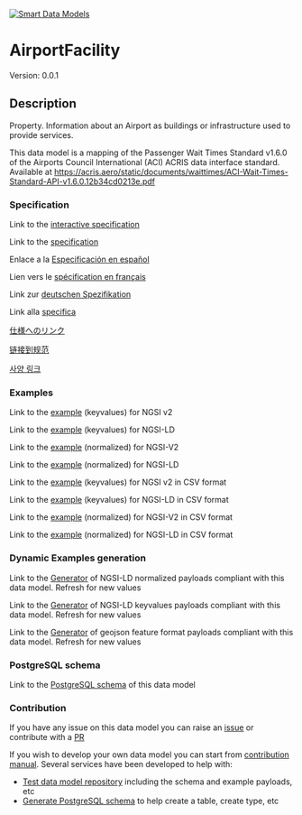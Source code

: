 [![Smart Data Models](https://smartdatamodels.org/wp-content/uploads/2022/01/SmartDataModels_logo.png "Logo")](https://smartdatamodels.org)
# AirportFacility
Version: 0.0.1

## Description 

Property. Information about an Airport as buildings or infrastructure used to provide services.

This data model is a mapping of the Passenger Wait Times Standard v1.6.0 of the Airports Council International (ACI) ACRIS data interface standard. Available at https://acris.aero/static/documents/waittimes/ACI-Wait-Times-Standard-API-v1.6.0.12b34cd0213e.pdf
### Specification

Link to the [interactive specification](https://swagger.lab.fiware.org/?url=https://smart-data-models.github.io/dataModel.ACRIS/AirportFacility/swagger.yaml)

Link to the [specification](https://github.com/smart-data-models/dataModel.ACRIS/blob/master/AirportFacility/doc/spec.md)

Enlace a la [Especificación en español](https://github.com/smart-data-models/dataModel.ACRIS/blob/master/AirportFacility/doc/spec_ES.md)

Lien vers le [spécification en français](https://github.com/smart-data-models/dataModel.ACRIS/blob/master/AirportFacility/doc/spec_FR.md)

Link zur [deutschen Spezifikation](https://github.com/smart-data-models/dataModel.ACRIS/blob/master/AirportFacility/doc/spec_DE.md)

Link alla [specifica](https://github.com/smart-data-models/dataModel.ACRIS/blob/master/AirportFacility/doc/spec_IT.md)

[仕様へのリンク](https://github.com/smart-data-models/dataModel.ACRIS/blob/master/AirportFacility/doc/spec_JA.md)

[链接到规范](https://github.com/smart-data-models/dataModel.ACRIS/blob/master/AirportFacility/doc/spec_ZH.md)

[사양 링크](https://github.com/smart-data-models/dataModel.ACRIS/blob/master/AirportFacility/doc/spec_KO.md)
### Examples

Link to the [example](https://smart-data-models.github.io/dataModel.ACRIS/AirportFacility/examples/example.json) (keyvalues) for NGSI v2

Link to the [example](https://smart-data-models.github.io/dataModel.ACRIS/AirportFacility/examples/example.jsonld) (keyvalues) for NGSI-LD

Link to the [example](https://smart-data-models.github.io/dataModel.ACRIS/AirportFacility/examples/example-normalized.json) (normalized) for NGSI-V2

Link to the [example](https://smart-data-models.github.io/dataModel.ACRIS/AirportFacility/examples/example-normalized.jsonld) (normalized) for NGSI-LD

Link to the [example](https://github.com/smart-data-models/dataModel.ACRIS/blob/master/AirportFacility/examples/example.json.csv) (keyvalues) for NGSI v2 in CSV format

Link to the [example](https://github.com/smart-data-models/dataModel.ACRIS/blob/master/AirportFacility/examples/example.jsonld.csv) (keyvalues) for NGSI-LD in CSV format

Link to the [example](https://github.com/smart-data-models/dataModel.ACRIS/blob/master/AirportFacility/examples/example-normalized.json.csv) (normalized) for NGSI-V2 in CSV format

Link to the [example](https://github.com/smart-data-models/dataModel.ACRIS/blob/master/AirportFacility/examples/example-normalized.jsonld.csv) (normalized) for NGSI-LD in CSV format
### Dynamic Examples generation

Link to the [Generator](https://smartdatamodels.org/extra/ngsi-ld_generator.php?schemaUrl=https://raw.githubusercontent.com/smart-data-models/dataModel.ACRIS/master/AirportFacility/schema.json&email=info@smartdatamodels.org) of NGSI-LD normalized payloads compliant with this data model. Refresh for new values

Link to the [Generator](https://smartdatamodels.org/extra/ngsi-ld_generator_keyvalues.php?schemaUrl=https://raw.githubusercontent.com/smart-data-models/dataModel.ACRIS/master/AirportFacility/schema.json&email=info@smartdatamodels.org) of NGSI-LD keyvalues payloads compliant with this data model. Refresh for new values

Link to the [Generator](https://smartdatamodels.org/extra/geojson_features_generator.php?schemaUrl=https://raw.githubusercontent.com/smart-data-models/dataModel.ACRIS/master/AirportFacility/schema.json&email=info@smartdatamodels.org) of geojson feature format payloads compliant with this data model. Refresh for new values
### PostgreSQL schema

Link to the [PostgreSQL schema](https://github.com/smart-data-models/dataModel.ACRIS/blob/master/AirportFacility/schema.sql) of this data model
### Contribution

 If you have any issue on this data model you can raise an [issue](https://github.com/smart-data-models/dataModel.ACRIS/issues)  or contribute with a [PR](https://github.com/smart-data-models/dataModel.ACRIS/pulls)

 If you wish to develop your own data model you can start from [contribution manual](https://bit.ly/contribution_manual). Several services have been developed to help with: 
 - [Test data model repository](https://smartdatamodels.org/index.php/data-models-contribution-api/) including the schema and example payloads, etc
 - [Generate PostgreSQL schema](https://smartdatamodels.org/index.php/sql-service/) to help create a table, create type, etc